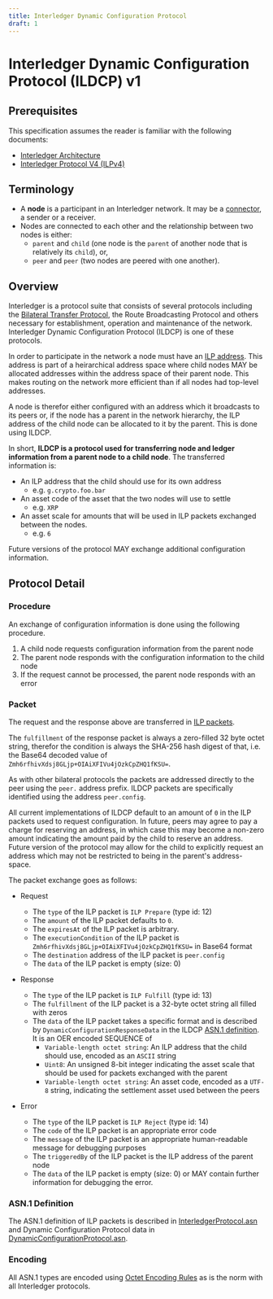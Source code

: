 ```yaml
---
title: Interledger Dynamic Configuration Protocol
draft: 1
---
```


# Interledger Dynamic Configuration Protocol (ILDCP) v1

## Prerequisites
This specification assumes the reader is familiar with the following documents:

- [Interledger Architecture](../0001-interledger-architecture/0001-interledger-architecture.md)
- [Interledger Protocol V4 (ILPv4)](../0027-interledger-protocol-4/0027-interledger-protocol-4.md)

## Terminology

- A **node** is a participant in an Interledger network. It may be a [connector](../0001-interledger-architecture/0001-interledger-architecture.md#connectors), a sender or a receiver. 
- Nodes are connected to each other and the relationship between two nodes is either:
  - `parent` and `child` (one node is the `parent` of another node that is relatively its `child`), or,
  - `peer` and `peer` (two nodes are peered with one another).

## Overview
Interledger is a protocol suite that consists of several protocols including the [Bilateral Transfer Protocol](../0023-bilateral-transfer-protocol/0023-bilateral-transfer-protocol.md), the Route Broadcasting Protocol and others necessary for establishment, operation and maintenance of the network. Interledger Dynamic Configuration Protocol (ILDCP) is one of these protocols.

In order to participate in the network a node must have an [ILP address](../0015-ilp-addresses/0015-ilp-addresses.md). This address is part of a heirarchical address space where child nodes MAY be allocated addresses within the address space of their parent node. This makes routing on the network more efficient than if all nodes had top-level addresses.

A node is therefor either configured with an address which it broadcasts to its peers or, if the node has a parent in the network hierarchy, the ILP address of the child node can be allocated to it by the parent. This is done using ILDCP.

In short, **ILDCP is a protocol used for transferring node and ledger information from a parent node to a child node**. The transferred information is:

- An ILP address that the child should use for its own address
  - e.g. `g.crypto.foo.bar`
- An asset code of the asset that the two nodes will use to settle
  - e.g. `XRP`
- An asset scale for amounts that will be used in ILP packets exchanged between the nodes.
  - e.g. `6`

Future versions of the protocol MAY exchange additional configuration information.

## Protocol Detail

### Procedure
An exchange of configuration information is done using the following procedure.

1. A child node requests configuration information from the parent node
2. The parent node responds with the configuration information to the child node
3. If the request cannot be processed, the parent node responds with an error

### Packet
The request and the response above are transferred in [ILP packets](../0027-interledger-protocol-4/0027-interledger-protocol-4.md#specification). 

The `fulfillment` of the response packet is always a zero-filled 32 byte octet string, therefor the condition is always the SHA-256 hash digest of that, i.e. the Base64 decoded value of `Zmh6rfhivXdsj8GLjp+OIAiXFIVu4jOzkCpZHQ1fKSU=`.

As with other bilateral protocols the packets are addressed directly to the peer using the `peer.` address prefix. ILDCP packets are specifically identified using the address `peer.config`.

All current implementations of ILDCP default to an amount of `0` in the ILP packets used to request configuration. In future, peers may agree to pay a charge for reserving an address, in which case this may become a non-zero amount indicating the amount paid by the child to reserve an address. Future version of the protocol may allow for the child to explicitly request an address which may not be restricted to being in the parent's address-space.

The packet exchange goes as follows:

- Request
  - The `type` of the ILP packet is `ILP Prepare` (type id: 12)
  - The `amount` of the ILP packet defaults to `0`.
  - The `expiresAt` of the ILP packet is arbitrary.
  - The `executionCondition` of the ILP packet is `Zmh6rfhivXdsj8GLjp+OIAiXFIVu4jOzkCpZHQ1fKSU=` in Base64 format
  - The `destination` address of the ILP packet is `peer.config`
  - The `data` of the ILP packet is empty (size: 0)
  
- Response
  - The `type` of the ILP packet is `ILP Fulfill` (type id: 13)
  - The `fulfillment` of the ILP packet is a 32-byte octet string all filled with zeros
  - The `data` of the ILP packet takes a specific format and is described by `DynamicConfigurationResponseData` in the ILDCP [ASN.1 definition](#asn1-definition). It is an OER encoded SEQUENCE of
    - `Variable-length octet string`: An ILP address that the child should use, encoded as an `ASCII` string
    - `Uint8`: An unsigned 8-bit integer indicating the asset scale that should be used for packets exchanged with the parent
    - `Variable-length octet string`: An asset code, encoded as a `UTF-8` string, indicating the settlement asset used between the peers
    
- Error
  - The `type` of the ILP packet is `ILP Reject` (type id: 14)
  - The `code` of the ILP packet is an appropriate error code
  - The `message` of the ILP packet is an appropriate human-readable message for debugging purposes
  - The `triggeredBy` of the ILP packet is the ILP address of the parent node
  - The `data` of the ILP packet is empty (size: 0) or MAY contain further information for debugging the error.

### ASN.1 Definition
The ASN.1 definition of ILP packets is described in [InterledgerProtocol.asn](../asn1/InterledgerProtocol.asn) and Dynamic Configuration Protocol data in [DynamicConfigurationProtocol.asn](../asn1/DynamicConfigurationProtocol.asn).

### Encoding
All ASN.1 types are encoded using [Octet Encoding Rules](../0030-notes-on-oer-encoding/0030-notes-on-oer-encoding.md) as is the norm with all Interledger protocols.
